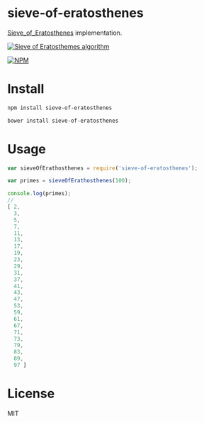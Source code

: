 # sieve-of-eratosthenes

[Sieve_of_Eratosthenes](http://en.wikipedia.org/wiki/Sieve_of_Eratosthenes) implementation.

[![Sieve of Eratosthemes algorithm](http://upload.wikimedia.org/wikipedia/commons/b/b9/Sieve_of_Eratosthenes_animation.gif)](http://en.wikipedia.org/wiki/Sieve_of_Eratosthenes)

[![NPM](https://nodei.co/npm/sieve-of-eratosthenes.png)](https://nodei.co/npm/sieve-of-eratosthenes)

# Install

```bash
npm install sieve-of-eratosthenes
```

```bash
bower install sieve-of-eratosthenes
```

# Usage

```javascript
var sieveOfErathosthenes = require('sieve-of-eratosthenes');

var primes = sieveOfErathosthenes(100);

console.log(primes);
//
[ 2,
  3,
  5,
  7,
  11,
  13,
  17,
  19,
  23,
  29,
  31,
  37,
  41,
  43,
  47,
  53,
  59,
  61,
  67,
  71,
  73,
  79,
  83,
  89,
  97 ]
```

# License

MIT
